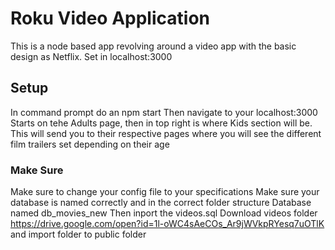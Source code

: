 # Roku Video Application
This is a node based app revolving around a video app with the basic design as Netflix.
Set in localhost:3000
## Setup
In command prompt do an npm start
Then navigate to your localhost:3000
Starts on tehe Adults page, then in top right is where Kids section will be. This will send you to their respective pages where you will see the different film trailers set depending on their age
### Make Sure
Make sure to change your config file to your specifications
Make sure your database is named correctly and in the correct folder structure
Database named db_movies_new
Then inport the videos.sql
Download videos folder 
https://drive.google.com/open?id=1l-oWC4sAeCOs_Ar9jWVkpRYesq7uOTlK
and import folder to public folder
